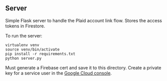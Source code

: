 ## Server
Simple Flask server to handle the Plaid account link flow. Stores the access tokens in Firestore.


To run the server:
```
virtualenv venv
source venv/bin/activate
pip install -r requirements.txt
python server.py
```

Must generate a Firebase cert and save it to this directory. Create a private key for a service user in the [Google Cloud console](https://console.cloud.google.com/iam-admin/serviceaccounts).
